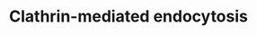 ---
annotations:
- id: PW:0001142
  parent: regulatory pathway
  type: Pathway Ontology
  value: clathrin-mediated endocytosis pathway
- id: PW:0000004
  parent: regulatory pathway
  type: Pathway Ontology
  value: regulatory pathway
authors:
- ReactomeTeam
- DeSl
description: Clathrin-mediated endocytosis (CME) is one of a number of process that
  control the uptake of material from the plasma membrane, and leads to the formation
  of clathrin-coated vesicles (Pearse et al, 1975; reviewed in Robinson, 2015; McMahon
  and Boucrot, 2011; Kirchhausen et al, 2014).  CME contributes to signal transduction
  by regulating the cell surface expression and signaling of receptor tyrosine kinases
  (RTKs) and G-protein coupled receptors (GPCRs).  Most RTKs exhibit a robust increase
  in internalization rate after binding specific ligands; however, some RTKs may also
  exhibit significant ligand-independent internalization (reviewed in Goh and Sorkin,
  2013). CME controls RTK and GPCR signaling by organizing signaling both within the
  plasma membrane and on endosomes (reviewed in Eichel et al, 2016; Garay et al, 2015;
  Vieira et al, 1996; Sorkin and von Zastrow, 2014; Di Fiori and von Zastrow, 2014;
  Barbieri et al, 2016). CME also contributes to the uptake of material such as metabolites,
  hormones and other proteins from the extracellular space, and regulates membrane
  composition by recycling membrane components and/or targeting them for degradation.
  <br><br><br>Clathrin-mediated endocytosis involves initiation of clathrin-coated
  pit (CCP) formation, cargo selection, coat assembly and stabilization, membrane
  scission and vesicle uncoating.  Although for simplicity in this pathway, the steps
  leading to a mature CCP are represented in a linear and temporally distinct fashion,
  the formation of a clathrin-coated vesicle is a highly heterogeneous process and
  clear temporal boundaries between these processes may not exist (see for instance
  Taylor et al, 2011; Antonescu et al, 2011; reviewed in Kirchhausen et al, 2014).
  Cargo selection in particular is a critical aspect of the formation of a mature
  and stable CCP, and many of the proteins involved in the initiation and maturation
  of a CCP contribute to cargo selection and are themselves stabilized upon incorporation
  of cargo into the nascent vesicle (reviewed in Kirchhausen et al, 2014; McMahon
  and Boucrot, 2011).<br><br><br><br>Although the clathrin triskelion was identified
  early as a major component of the coated vesicles, clathrin does not bind directly
  to membranes or to the endocytosed cargo.  Vesicle formation instead relies on many
  proteins and adaptors that can bind the plasma membrane and interact with cargo
  molecules. Cargo selection depends on the recognition of endocytic signals in cytoplasmic
  tails of the cargo proteins by adaptors that interact with components of the vesicle's
  inner coat.  The classic adaptor for clathrin-coated vesicles is the tetrameric
  AP-2 complex, which along with clathrin was identified early as a major component
  of the coat.  Some cargo indeed bind directly to AP-2, but subsequent work has revealed
  a large family of proteins collectively known as CLASPs (clathrin- associated sorting
  proteins) that mediate the recruitment of diverse cargo into the emerging clathrin-coated
  vesicles (reviewed in Traub and Bonifacino, 2013).  Many of these CLASP proteins
  themselves interact with AP-2 and clathrin, coordinating cargo recruitment with
  coat formation (Schmid et al, 2006; Edeling et al, 2006; reviewed in Traub and Bonifacino,
  2013; Kirchhausen et al, 2014).  <br><br><br>Initiation of CCP formation is also
  influenced by lipid composition, regulated by clathrin-associated phosphatases and
  kinases (reviewed in Picas et al, 2016). The plasma membrane is enriched in PI(4,5)P2.  Many
  of the proteins involved in initiating clathrin-coated pit formation bind to PI(4,5)P2
  and induce membrane curvature through their BAR domains (reviewed in McMahon and
  Boucrot, 2011; Daumke et al, 2014).  Epsin also contributes to early membrane curvature
  through its Epsin N-terminal homology (ENTH) domain, which promotes membrane curvature
  by inserting into the lipid bilayer (Ford et al, 2002). <br><br>Following initiation,
  some CCPs progress to formation of vesicles, while others undergo disassembly at
  the cell surface without producing vesicles (Ehrlich et al, 2004; Loerke et al,
  2009; Loerke et al, 2011; Aguet et al, 2013; Taylor et al, 2011). The assembly and
  stabilization of nascent CCPs is regulated by several proteins and lipids (Mettlen
  et al, 2009; Antonescu et al, 2011).<br><br><br>Maturation of the emerging clathrin-coated
  vesicle is accompanied by further changes in the lipid composition of the membrane
  and increased membrane curvature, promoted by the recruitment of N-BAR domain containing
  proteins (reviewed in Daumke et al, 2014; Ferguson and De Camilli, 2012; Picas et
  al, 2016). Some N-BAR domain containing proteins also contribute to the recruitment
  of the large GTPase dynamin, which is responsible for scission of the mature vesicle
  from the plasma membrane (Koh et al, 2007; Lundmark and Carlsson, 2003; Soulet et
  al, 2005; David et al, 1996; Owen et al, 1998; Shupliakov et al, 1997; Taylor et
  al, 2011; Ferguson et al, 2009; Aguet et al, 2013; Posor et al, 2013; Chappie et
  al, 2010; Shnyrova et al, 2013; reviewed in Mettlen et al, 2009; Daumke et al, 2014).  After
  vesicle scission, the clathrin coat is dissociated from the new vesicle by the ATPase
  HSPA8 (also known as HSC70) and its DNAJ cofactor auxilin, priming the vesicle for
  fusion with a subsequent endocytic compartment and releasing clathrin for reuse  (reviewed
  in McMahon and Boucrot, 2011; Sousa and Laufer, 2015).  View original pathway at
  [http://www.reactome.org/PathwayBrowser/#DIAGRAM=8856828 Reactome].
last-edited: 2021-01-25
organisms:
- Homo sapiens
redirect_from:
- /index.php/Pathway:WP4065
- /instance/WP4065
revision: null
schema-jsonld:
- '@context': https://schema.org/
  '@id': https://wikipathways.github.io/pathways/WP4065.html
  '@type': Dataset
  creator:
    '@type': Organization
    name: WikiPathways
  description: Clathrin-mediated endocytosis (CME) is one of a number of process that
    control the uptake of material from the plasma membrane, and leads to the formation
    of clathrin-coated vesicles (Pearse et al, 1975; reviewed in Robinson, 2015; McMahon
    and Boucrot, 2011; Kirchhausen et al, 2014).  CME contributes to signal transduction
    by regulating the cell surface expression and signaling of receptor tyrosine kinases
    (RTKs) and G-protein coupled receptors (GPCRs).  Most RTKs exhibit a robust increase
    in internalization rate after binding specific ligands; however, some RTKs may
    also exhibit significant ligand-independent internalization (reviewed in Goh and
    Sorkin, 2013). CME controls RTK and GPCR signaling by organizing signaling both
    within the plasma membrane and on endosomes (reviewed in Eichel et al, 2016; Garay
    et al, 2015; Vieira et al, 1996; Sorkin and von Zastrow, 2014; Di Fiori and von
    Zastrow, 2014; Barbieri et al, 2016). CME also contributes to the uptake of material
    such as metabolites, hormones and other proteins from the extracellular space,
    and regulates membrane composition by recycling membrane components and/or targeting
    them for degradation. <br><br><br>Clathrin-mediated endocytosis involves initiation
    of clathrin-coated pit (CCP) formation, cargo selection, coat assembly and stabilization,
    membrane scission and vesicle uncoating.  Although for simplicity in this pathway,
    the steps leading to a mature CCP are represented in a linear and temporally distinct
    fashion, the formation of a clathrin-coated vesicle is a highly heterogeneous
    process and clear temporal boundaries between these processes may not exist (see
    for instance Taylor et al, 2011; Antonescu et al, 2011; reviewed in Kirchhausen
    et al, 2014). Cargo selection in particular is a critical aspect of the formation
    of a mature and stable CCP, and many of the proteins involved in the initiation
    and maturation of a CCP contribute to cargo selection and are themselves stabilized
    upon incorporation of cargo into the nascent vesicle (reviewed in Kirchhausen
    et al, 2014; McMahon and Boucrot, 2011).<br><br><br><br>Although the clathrin
    triskelion was identified early as a major component of the coated vesicles, clathrin
    does not bind directly to membranes or to the endocytosed cargo.  Vesicle formation
    instead relies on many proteins and adaptors that can bind the plasma membrane
    and interact with cargo molecules. Cargo selection depends on the recognition
    of endocytic signals in cytoplasmic tails of the cargo proteins by adaptors that
    interact with components of the vesicle's inner coat.  The classic adaptor for
    clathrin-coated vesicles is the tetrameric AP-2 complex, which along with clathrin
    was identified early as a major component of the coat.  Some cargo indeed bind
    directly to AP-2, but subsequent work has revealed a large family of proteins
    collectively known as CLASPs (clathrin- associated sorting proteins) that mediate
    the recruitment of diverse cargo into the emerging clathrin-coated vesicles (reviewed
    in Traub and Bonifacino, 2013).  Many of these CLASP proteins themselves interact
    with AP-2 and clathrin, coordinating cargo recruitment with coat formation (Schmid
    et al, 2006; Edeling et al, 2006; reviewed in Traub and Bonifacino, 2013; Kirchhausen
    et al, 2014).  <br><br><br>Initiation of CCP formation is also influenced by lipid
    composition, regulated by clathrin-associated phosphatases and kinases (reviewed
    in Picas et al, 2016). The plasma membrane is enriched in PI(4,5)P2.  Many of
    the proteins involved in initiating clathrin-coated pit formation bind to PI(4,5)P2
    and induce membrane curvature through their BAR domains (reviewed in McMahon and
    Boucrot, 2011; Daumke et al, 2014).  Epsin also contributes to early membrane
    curvature through its Epsin N-terminal homology (ENTH) domain, which promotes
    membrane curvature by inserting into the lipid bilayer (Ford et al, 2002). <br><br>Following
    initiation, some CCPs progress to formation of vesicles, while others undergo
    disassembly at the cell surface without producing vesicles (Ehrlich et al, 2004;
    Loerke et al, 2009; Loerke et al, 2011; Aguet et al, 2013; Taylor et al, 2011).
    The assembly and stabilization of nascent CCPs is regulated by several proteins
    and lipids (Mettlen et al, 2009; Antonescu et al, 2011).<br><br><br>Maturation
    of the emerging clathrin-coated vesicle is accompanied by further changes in the
    lipid composition of the membrane and increased membrane curvature, promoted by
    the recruitment of N-BAR domain containing proteins (reviewed in Daumke et al,
    2014; Ferguson and De Camilli, 2012; Picas et al, 2016). Some N-BAR domain containing
    proteins also contribute to the recruitment of the large GTPase dynamin, which
    is responsible for scission of the mature vesicle from the plasma membrane (Koh
    et al, 2007; Lundmark and Carlsson, 2003; Soulet et al, 2005; David et al, 1996;
    Owen et al, 1998; Shupliakov et al, 1997; Taylor et al, 2011; Ferguson et al,
    2009; Aguet et al, 2013; Posor et al, 2013; Chappie et al, 2010; Shnyrova et al,
    2013; reviewed in Mettlen et al, 2009; Daumke et al, 2014).  After vesicle scission,
    the clathrin coat is dissociated from the new vesicle by the ATPase HSPA8 (also
    known as HSC70) and its DNAJ cofactor auxilin, priming the vesicle for fusion
    with a subsequent endocytic compartment and releasing clathrin for reuse  (reviewed
    in McMahon and Boucrot, 2011; Sousa and Laufer, 2015).  View original pathway
    at [http://www.reactome.org/PathwayBrowser/#DIAGRAM=8856828 Reactome].
  keywords:
  - AAK1
  - 'AAK1 '
  - 'ACTR2 '
  - 'ACTR3 '
  - ADP
  - 'ADP '
  - 'ADR '
  - 'AGFG1 '
  - 'AGTR1 '
  - 'AMPH '
  - AMPH:BIN1
  - AP-2 Complex
  - 'AP-2 YXXPhi cargo '
  - 'AP-2 dileucine-containing cargo '
  - AP-2:ITSNs:EPS15:REPS1:SGIP1:NECAPs:AAK1:CLASP proteins:cargo:F-BAR proteins:BAR
    domain proteins:ARP2/3 complex:WASL:f-actin:HIP dimers:DNM:GDP:SYNJs:auxilin
  - AP-2:ITSNs:EPS15:REPS1:SGIP1:NECAPs:CLASP proteins:cargo:F-BAR proteins:BAR domain
    proteins:ARP2/3 complex:WASL:f-actin:HIP dimers:DNM:GDP:SYNJs:auxilinGGC-RAB5:GTP:GAPVD1
  - AP-2:clathrin:FCHO1,2:ITSNs:EPS15:REPS1:SGIP1:NECAPs:AAK1
  - AP-2:clathrin:FCHO1,2:ITSNs:EPS15:REPS1:SGIP1:NECAPs:AAK1:CLASP proteins:cargo
  - AP-2:clathrin:FCHO1,2:ITSNs:EPS15:REPS1:SGIP1:NECAPs:AAK1:CLASP proteins:cargo:PIK3C2A
  - AP-2:clathrin:ITSNs:EPS15:REPS1:SGIP1:NECAPs:AAK1:CLASP proteins:cargo:F-BAR proteins:BAR
    domain proteins
  - AP-2:clathrin:ITSNs:EPS15:REPS1:SGIP1:NECAPs:AAK1:CLASP proteins:cargo:F-BAR proteins:BAR
    domain proteins:ARP2/3 complex:WASL:f-actin:HIP dimers
  - AP-2:clathrin:ITSNs:EPS15:REPS1:SGIP1:NECAPs:AAK1:CLASP proteins:cargo:F-BAR proteins:BAR
    domain proteins:ARP2/3 complex:WASL:f-actin:HIP dimers:DNM:GDP:SYNJs
  - AP-2:clathrin:ITSNs:EPS15:REPS1:SGIP1:NECAPs:AAK1:CLASP proteins:cargo:F-BAR proteins:BAR
    domain proteins:ARP2/3 complex:WASL:f-actin:HIP dimers:DNM:GDP:SYNJs:auxilin
  - AP-2:clathrin:ITSNs:EPS15:REPS1:SGIP1:NECAPs:AAK1:CLASP proteins:cargo:F-BAR proteins:BAR
    domain proteins:ARP2/3 complex:WASL:f-actin:HIP dimers:DNM:GDP:SYNJs:auxilin:HSPA8:ATP
  - AP-2:clathrin:ITSNs:EPS15:REPS1:SGIP1:NECAPs:AAK1:CLASP proteins:cargo:F-BAR proteins:BAR
    domain proteins:ARP2/3 complex:WASL:f-actin:HIP dimers:DNM:GTP
  - AP-2:clathrin:ITSNs:EPS15:REPS1:SGIP1:NECAPs:AAK1:CLASP proteins:cargo:F-BAR proteins:BAR
    domain proteins:ARP2/3 complex:WASL:f-actin:HIP dimers:DNM:GTP:SYNJs
  - 'AP2A1 '
  - 'AP2A2(1-939) '
  - 'AP2B1 '
  - 'AP2M1 '
  - 'AP2S1 '
  - 'APOB(28-4563) '
  - 'AREG(101-187) '
  - 'ARF6 '
  - 'ARFGAP1 '
  - ARFGAP1:ARF6:GTP
  - ARP2/3 complex
  - 'ARPC1A '
  - 'ARPC2 '
  - 'ARPC3 '
  - 'ARPC4 '
  - 'ARPC5 '
  - 'ARRB1 '
  - 'ARRB2 '
  - ATP
  - 'ATP '
  - 'AVP(20-28) '
  - 'AVPR2 '
  - 'BIN1 '
  - 'BTC(32-111) '
  - 'CHOL '
  - 'CHRM2 '
  - CLASP proteins:cargo
  - 'CLTA '
  - 'CLTB '
  - 'CLTC '
  - 'CLTCL1 '
  - 'CTTN '
  - Cargo recognition
  - 'DAB2 '
  - 'DNAJC6 '
  - 'DNM1 '
  - 'DNM2 '
  - 'DNM3 '
  - DNM:GDP
  - DNM:GTP
  - 'EGF '
  - 'EPGN(23-154) '
  - 'EPN1 '
  - 'EPN2 '
  - EPS15
  - 'EPS15 '
  - 'EPS15L1 '
  - 'EREG(60-108) '
  - 'FCHO1 '
  - FCHO1,2 dimer
  - 'FCHO2 '
  - 'FNBP1 '
  - FNBP1 dimer
  - 'FNBP1L '
  - FNBP1L dimer
  - 'FZD4 '
  - 'GAK '
  - GAK,DNAJC6
  - 'GAPVD1 '
  - 'GDP '
  - GGC-RAB5:GDP:GAPVD1
  - GGC-RAB5:GTP:GAPVD1
  - 'GGC-RAB5A '
  - 'GGC-RAB5B '
  - 'GGC-RAB5C '
  - 'GRB2-1 '
  - 'GTP '
  - H2O
  - 'HBEGF(63-148) '
  - 'HGS '
  - 'HIP1 '
  - HIP1 dimer
  - 'HIP1R '
  - HIP1R dimer
  - 'HSPA8 '
  - HSPA8:ATP
  - 'ITSN1 '
  - 'ITSN2 '
  - ITSNs
  - 'LDLR '
  - 'LDLRAP1 '
  - 'LRP2 '
  - 'N-WASP '
  - 'N4GlycoAsn-PalmS WNT5A(36-380) '
  - 'NAd '
  - 'NECAP1 '
  - 'NECAP2 '
  - NECAPs
  - 'OCRL '
  - PACSIN dimers
  - 'PACSIN1 '
  - 'PACSIN2 '
  - 'PACSIN3 '
  - PI(3,4)P2
  - PI(4)P:p-T156
  - PI(4,5)P2
  - 'PI(4,5)P2 '
  - PI(4,5)P2:AP-2:clathrin
  - PI(4,5)P2:AP-2:clathrin:FCHO1,2:ITSNs:EPS15:REPS1:SGIP1
  - PI(4,5)P2:AP-2:clathrin:FCHO1,2:ITSNs:EPS15:REPS1:SGIP1:NECAPs:AAK1
  - PI(4,5)P2:p-T156
  - PI4P
  - 'PI4P '
  - 'PICALM '
  - PIK3C2A
  - 'PIK3C2A '
  - PIP5K1C
  - 'PL '
  - Pi
  - REPS1
  - 'REPS1 '
  - 'REPS2 '
  - 'RPS27A(1-76) '
  - SGIP1
  - 'SGIP1 '
  - 'SH3GL1 '
  - 'SH3GL2 '
  - 'SH3GL3 '
  - SH3GLs
  - 'SH3KBP1 '
  - 'SNAP91 '
  - 'SNX18 '
  - 'SNX9 '
  - SNX9,18
  - 'STAM '
  - 'STAM2 '
  - 'STON1 '
  - 'STON2 '
  - 'SYNJ1 '
  - 'SYNJ2 '
  - SYNJs,OCRL
  - 'SYT1 '
  - 'SYT11 '
  - 'SYT2 '
  - 'SYT8 '
  - 'SYT9 '
  - 'TACR1 '
  - 'TAGs '
  - 'TGFA(24-98) '
  - 'TRIP10 '
  - TRIP10 dimer
  - 'UBA52(1-76) '
  - 'UBB(1-76) '
  - 'UBB(153-228) '
  - 'UBB(77-152) '
  - 'UBC(1-76) '
  - 'UBC(153-228) '
  - 'UBC(229-304) '
  - 'UBC(305-380) '
  - 'UBC(381-456) '
  - 'UBC(457-532) '
  - 'UBC(533-608) '
  - 'UBC(609-684) '
  - 'UBC(77-152) '
  - 'VAMP2 '
  - 'VAMP3 '
  - 'VAMP7 '
  - 'VAMP8 '
  - WASL,CTTN
  - 'cholesterol esters '
  - clathrin triskelion
  - clathrin-mediated
  - clathrin:HSPA8:ADP
  - endocytosis
  - f-actin
  - 'f-actin '
  - for
  - 'p-6Y-EGFR '
  - 'p-AVPR2 '
  - 'p-DVL2 '
  - 'p-T156 AP2M1 '
  - 'p-Y371-CBL '
  - 'p-Y850 EPS15 '
  - 'pS-ADRB2 '
  license: CC0
  name: Clathrin-mediated endocytosis
seo: CreativeWork
title: Clathrin-mediated endocytosis
wpid: WP4065
---